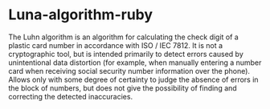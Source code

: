 # Luna-algorithm-ruby

The Luhn algorithm is an algorithm for calculating the check digit of a plastic card number in accordance with ISO / IEC 7812. It is not a cryptographic tool, but is intended primarily to detect errors caused by unintentional data distortion (for example, when manually entering a number card when receiving social security number information over the phone). Allows only with some degree of certainty to judge the absence of errors in the block of numbers, but does not give the possibility of finding and correcting the detected inaccuracies.
